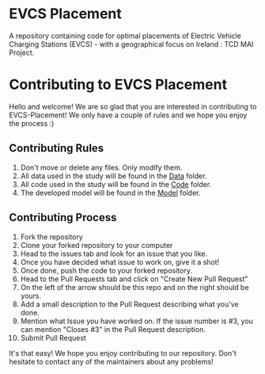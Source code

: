 # EVCS Placement
A repository containing code for optimal placements of Electric Vehicle Charging Stations (EVCS) - with a geographical focus on Ireland : TCD MAI Project.

# Contributing to EVCS Placement
Hello and welcome! We are so glad that you are interested in contributing to EVCS-Placement!
We only have a couple of rules and we hope you enjoy the process :)

## Contributing Rules
1. Don't move or delete any files. Only modify them.
2. All data used in the study will be found in the [Data](https://github.com/manab-kb/EVCS-Placement/tree/main/Data) folder.
3. All code used in the study will be found in the [Code](https://github.com/manab-kb/EVCS-Placement/tree/main/Code) folder.
4. The developed model will be found in the [Model](https://github.com/manab-kb/EVCS-Placement/tree/main/Model) folder.

## Contributing Process
1. Fork the repository
2. Clone your forked repository to your computer
3. Head to the issues tab and look for an issue that you like.
4. Once you have decided what issue to work on, give it a shot!
5. Once done, push the code to your forked repository.
6. Head to the Pull Requests tab and click on "Create New Pull Request"
7. On the left of the arrow should be this repo and on the right should be yours.
8. Add a small description to the Pull Request describing what you've done.
9. Mention what Issue you have worked on. If the issue number is #3, you can mention "Closes #3" in the Pull Request description.
10. Submit Pull Request

It's that easy! We hope you enjoy contributing to our repository. Don't hesitate to contact any of the maintainers about any problems!
